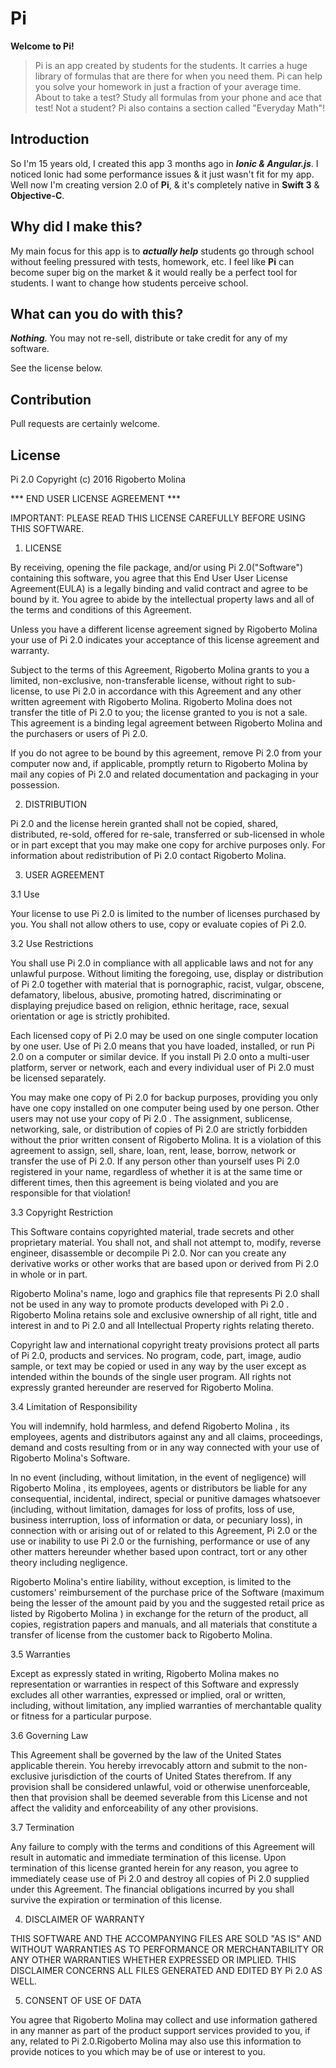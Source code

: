 # Pi

**Welcome to Pi!**

> Pi is an app created by students for the students. It carries a huge library of formulas that are there for when you need them. Pi can help you solve your homework in just a fraction of your average time. About to take a test? Study all formulas from your phone and ace that test! Not a student? Pi also contains a section called "Everyday Math"!

## Introduction
So I'm 15 years old, I created this app 3 months ago in ***Ionic & Angular.js***. I noticed Ionic had some performance issues & it just wasn't fit for my app. Well now I'm creating version 2.0 of **Pi**, & it's completely native in **Swift 3** & **Objective-C**.

## Why did I make this?
My main focus for this app is to ***actually help*** students go through school without feeling pressured with tests, homework, etc. I feel like **Pi** can become super big on the market & it would really be a perfect tool for students. I want to change how students perceive school.

## What can you do with this?
***Nothing***. You may not re-sell, distribute or take credit for any of my software.

See the license below.

## Contribution
Pull requests are certainly welcome.

## License
Pi 2.0
Copyright (c) 2016 Rigoberto Molina

*** END USER LICENSE AGREEMENT ***

IMPORTANT: PLEASE READ THIS LICENSE CAREFULLY BEFORE USING THIS SOFTWARE.

1. LICENSE

By receiving, opening the file package, and/or using Pi 2.0("Software") containing this software, you agree that this End User User License Agreement(EULA) is a legally binding and valid contract and agree to be bound by it. You agree to abide by the intellectual property laws and all of the terms and conditions of this Agreement.

Unless you have a different license agreement signed by Rigoberto Molina your use of Pi 2.0 indicates your acceptance of this license agreement and warranty.

Subject to the terms of this Agreement, Rigoberto Molina grants to you a limited, non-exclusive, non-transferable license, without right to sub-license, to use Pi 2.0 in accordance with this Agreement and any other written agreement with Rigoberto Molina. Rigoberto Molina does not transfer the title of Pi 2.0 to you; the license granted to you is not a sale. This agreement is a binding legal agreement between Rigoberto Molina and the purchasers or users of Pi 2.0.

If you do not agree to be bound by this agreement, remove Pi 2.0 from your computer now and, if applicable, promptly return to Rigoberto Molina by mail any copies of Pi 2.0 and related documentation and packaging in your possession.

2. DISTRIBUTION

Pi 2.0 and the license herein granted shall not be copied, shared, distributed, re-sold, offered for re-sale, transferred or sub-licensed in whole or in part except that you may make one copy for archive purposes only. For information about redistribution of Pi 2.0 contact Rigoberto Molina.

3. USER AGREEMENT

3.1 Use

Your license to use Pi 2.0 is limited to the number of licenses purchased by you. You shall not allow others to use, copy or evaluate copies of Pi 2.0.

3.2 Use Restrictions

You shall use Pi 2.0 in compliance with all applicable laws and not for any unlawful purpose. Without limiting the foregoing, use, display or distribution of Pi 2.0 together with material that is pornographic, racist, vulgar, obscene, defamatory, libelous, abusive, promoting hatred, discriminating or displaying prejudice based on religion, ethnic heritage, race, sexual orientation or age is strictly prohibited.

Each licensed copy of Pi 2.0 may be used on one single computer location by one user. Use of Pi 2.0 means that you have loaded, installed, or run Pi 2.0 on a computer or similar device. If you install Pi 2.0 onto a multi-user platform, server or network, each and every individual user of Pi 2.0 must be licensed separately.

You may make one copy of Pi 2.0 for backup purposes, providing you only have one copy installed on one computer being used by one person. Other users may not use your copy of Pi 2.0 . The assignment, sublicense, networking, sale, or distribution of copies of Pi 2.0 are strictly forbidden without the prior written consent of Rigoberto Molina. It is a violation of this agreement to assign, sell, share, loan, rent, lease, borrow, network or transfer the use of Pi 2.0. If any person other than yourself uses Pi 2.0 registered in your name, regardless of whether it is at the same time or different times, then this agreement is being violated and you are responsible for that violation!

3.3 Copyright Restriction

This Software contains copyrighted material, trade secrets and other proprietary material. You shall not, and shall not attempt to, modify, reverse engineer, disassemble or decompile Pi 2.0. Nor can you create any derivative works or other works that are based upon or derived from Pi 2.0 in whole or in part.

Rigoberto Molina's name, logo and graphics file that represents Pi 2.0 shall not be used in any way to promote products developed with Pi 2.0 . Rigoberto Molina retains sole and exclusive ownership of all right, title and interest in and to Pi 2.0 and all Intellectual Property rights relating thereto.

Copyright law and international copyright treaty provisions protect all parts of Pi 2.0, products and services. No program, code, part, image, audio sample, or text may be copied or used in any way by the user except as intended within the bounds of the single user program. All rights not expressly granted hereunder are reserved for Rigoberto Molina.

3.4 Limitation of Responsibility

You will indemnify, hold harmless, and defend Rigoberto Molina , its employees, agents and distributors against any and all claims, proceedings, demand and costs resulting from or in any way connected with your use of Rigoberto Molina's Software.

In no event (including, without limitation, in the event of negligence) will Rigoberto Molina , its employees, agents or distributors be liable for any consequential, incidental, indirect, special or punitive damages whatsoever (including, without limitation, damages for loss of profits, loss of use, business interruption, loss of information or data, or pecuniary loss), in connection with or arising out of or related to this Agreement, Pi 2.0 or the use or inability to use Pi 2.0 or the furnishing, performance or use of any other matters hereunder whether based upon contract, tort or any other theory including negligence.

Rigoberto Molina's entire liability, without exception, is limited to the customers' reimbursement of the purchase price of the Software (maximum being the lesser of the amount paid by you and the suggested retail price as listed by Rigoberto Molina ) in exchange for the return of the product, all copies, registration papers and manuals, and all materials that constitute a transfer of license from the customer back to Rigoberto Molina.

3.5 Warranties

Except as expressly stated in writing, Rigoberto Molina makes no representation or warranties in respect of this Software and expressly excludes all other warranties, expressed or implied, oral or written, including, without limitation, any implied warranties of merchantable quality or fitness for a particular purpose.

3.6 Governing Law

This Agreement shall be governed by the law of the United States applicable therein. You hereby irrevocably attorn and submit to the non-exclusive jurisdiction of the courts of United States therefrom. If any provision shall be considered unlawful, void or otherwise unenforceable, then that provision shall be deemed severable from this License and not affect the validity and enforceability of any other provisions.

3.7 Termination

Any failure to comply with the terms and conditions of this Agreement will result in automatic and immediate termination of this license. Upon termination of this license granted herein for any reason, you agree to immediately cease use of Pi 2.0 and destroy all copies of Pi 2.0 supplied under this Agreement. The financial obligations incurred by you shall survive the expiration or termination of this license.

4. DISCLAIMER OF WARRANTY

THIS SOFTWARE AND THE ACCOMPANYING FILES ARE SOLD "AS IS" AND WITHOUT WARRANTIES AS TO PERFORMANCE OR MERCHANTABILITY OR ANY OTHER WARRANTIES WHETHER EXPRESSED OR IMPLIED. THIS DISCLAIMER CONCERNS ALL FILES GENERATED AND EDITED BY Pi 2.0 AS WELL.

5. CONSENT OF USE OF DATA

You agree that Rigoberto Molina may collect and use information gathered in any manner as part of the product support services provided to you, if any, related to Pi 2.0.Rigoberto Molina may also use this information to provide notices to you which may be of use or interest to you.
